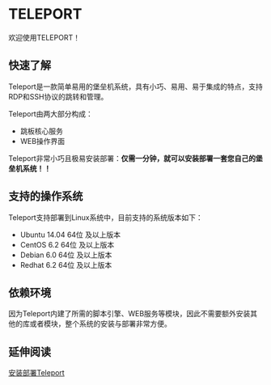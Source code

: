 # TELEPORT

欢迎使用TELEPORT！

## 快速了解

Teleport是一款简单易用的堡垒机系统，具有小巧、易用、易于集成的特点，支持RDP和SSH协议的跳转和管理。

Teleport由两大部分构成：

- 跳板核心服务
- WEB操作界面

Teleport非常小巧且极易安装部署：**仅需一分钟，就可以安装部署一套您自己的堡垒机系统！！**

## 支持的操作系统

Teleport支持部署到Linux系统中，目前支持的系统版本如下：

- Ubuntu 14.04 64位 及以上版本
- CentOS 6.2 64位 及以上版本
- Debian 6.0 64位 及以上版本
- Redhat 6.2 64位 及以上版本

## 依赖环境

因为Teleport内建了所需的脚本引擎、WEB服务等模块，因此不需要额外安装其他的库或者模块，整个系统的安装与部署非常方便。

## 延伸阅读

[安装部署Teleport](https://github.com/eomsoft/teleport/wiki/deployment-install)
